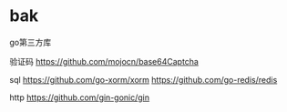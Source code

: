 # bak
go第三方库

验证码
https://github.com/mojocn/base64Captcha

sql
https://github.com/go-xorm/xorm
https://github.com/go-redis/redis

http
https://github.com/gin-gonic/gin
